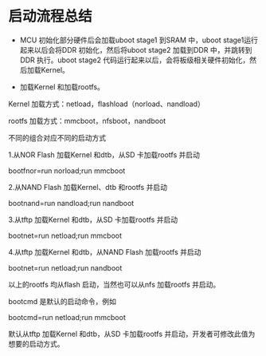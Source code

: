 # 启动流程总结

* MCU 初始化部分硬件后会加载uboot stage1 到SRAM 中，uboot stage1运行起来以后会将DDR 初始化，然后将uboot stage2 加载到DDR 中，并跳转到DDR 执行。uboot stage2 代码运行起来以后，会将板级相关硬件初始化，然后加载Kernel。

* 加载Kernel 和加载rootfs。

Kernel 加载方式：netload，flashload（norload、nandload）

rootfs 加载方式：mmcboot，nfsboot，nandboot

不同的组合对应不同的启动方式

1.从NOR Flash 加载Kernel 和dtb，从SD 卡加载rootfs 并启动

bootfnor=run norload;run mmcboot

2.从NAND Flash 加载Kernel、dtb 和rootfs 并启动

bootnand=run nandload;run nandboot

3.从tftp 加载Kernel 和dtb，从SD 卡加载rootfs 并启动

bootnet=run netload;run mmcboot

4.从tftp 加载Kernel 和dtb，从NAND Flash 加载rootfs 并启动

bootnet=run netload;run nandboot

以上的rootfs 均从flash 启动，当然也可以从nfs 加载rootfs 并启动。

bootcmd 是默认的启动命令，例如

bootcmd=run netload;run mmcboot

默认从tftp 加载Kernel 和dtb，从SD 卡加载rootfs 并启动，开发者可修改此值为想要的启动方式。

